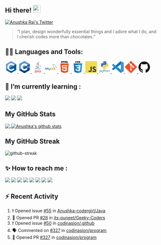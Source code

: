 ## Hi there! <img src="https://media.giphy.com/media/hvRJCLFzcasrR4ia7z/giphy.gif" width="25" height="25">
<p align="left">
<a href="https://twitter.com/AnushCodergirl" target="blank"><img src="https://img.shields.io/twitter/follow/AnushCodergirl?logo=twitter&style=for-the-badge" alt="Anushka Raj's Twitter" /></a>
</p>

<blockquote><q>I plan, design wonderfully essential things and I adore what I do, and I cherish codes more than chocolates.</q></blockquote>


## 👩‍💻  Languages and Tools:
<p align="left"> 
  <a href="https://www.cprogramming.com/" target="_blank" rel="noreferrer"> 
    <img src="https://raw.githubusercontent.com/devicons/devicon/master/icons/c/c-original.svg" alt="c" width="40" height="40"/>
  </a> 
  <a href="https://www.w3schools.com/cpp/" target="_blank" rel="noreferrer"> 
    <img src="https://raw.githubusercontent.com/devicons/devicon/master/icons/cplusplus/cplusplus-original.svg" alt="cplusplus" width="40" height="40"/> 
  </a> 
  <a href="https://www.java.com/en/" target="_blank" rel="noreferrer"> 
    <img src="https://raw.githubusercontent.com/devicons/devicon/master/icons/java/java-original-wordmark.svg" alt="java" width="40" height="40"/>
  </a> 
  <a href="https://www.mysql.com/" target="_blank" rel="noreferrer"> 
    <img src="https://raw.githubusercontent.com/devicons/devicon/master/icons/mysql/mysql-original-wordmark.svg" alt="mysql" width="40" height="40"/>
  </a> 
   <a href="https://www.w3.org/html/" target="_blank" rel="noreferrer"> 
     <img src="https://raw.githubusercontent.com/devicons/devicon/master/icons/html5/html5-original-wordmark.svg" alt="html5" width="40" height="40"/> </a>
  <a href="https://www.w3schools.com/css/" target="_blank" rel="noreferrer"> 
    <img src="https://raw.githubusercontent.com/devicons/devicon/master/icons/css3/css3-original-wordmark.svg" alt="css3" width="40" height="40"/> 
  </a> 
  <a href="https://www.javascript.com/" target="_blank" rel="noreferrer"> 
    <img src="https://raw.githubusercontent.com/devicons/devicon/master/icons/javascript/javascript-original.svg" alt="js" width="40" height="40"/>
  </a> 
  <a href="https://www.python.org/" target="_blank" rel="noreferrer"> 
    <img src="https://raw.githubusercontent.com/devicons/devicon/master/icons/python/python-original-wordmark.svg" alt="python" width="40" height="40"/>
  </a> 
  <a href="https://code.visualstudio.com/" target="_blank" rel="noreferrer"> 
    <img src="https://raw.githubusercontent.com/devicons/devicon/master/icons/vscode/vscode-original.svg" alt="vscode" width="40" height="40"/> 
  </a>
  <a href="https://git-scm.com/" target="_blank" rel="noreferrer"> 
    <img src="https://raw.githubusercontent.com/devicons/devicon/master/icons/git/git-original.svg" alt="git" width="40" height="40"/> 
  </a>
  <a href="https://github.com/" target="_blank" rel="noreferrer"> 
    <img src="https://raw.githubusercontent.com/devicons/devicon/master/icons/github/github-original.svg" alt="github" width="40" height="40"/> 
  </a>
</p>



## 🌱 I’m currently learning :

[<img src="https://img.icons8.com/color/48/000000/react-native.png"/>](https://reactjs.org/)
[<img src="https://img.icons8.com/color/48/000000/azure-1.png"/>](https://azure.microsoft.com/en-us/)
[<img src="https://img.icons8.com/color/48/000000/docker.png"/>](https://www.docker.com/)


## My GitHub Stats
<a href="https://github.com/Anushka-codergirl">
  <img align="center" src="https://github-readme-stats.vercel.app/api/top-langs/?username=Anushka-codergirl&theme=tokyonight&hide_langs_below=1" />
</a>
<a href="https://github.com/Anushka-codergirl">
 <img align="center" src="https://github-readme-stats.vercel.app/api?username=Anushka-codergirl&show_icons=true&theme=tokyonight&line_height=27" alt="Anushka's github stats"/>
</a>

## My GitHub Streak
![github-streak](https://github-readme-streak-stats.herokuapp.com/?user=Anushka-codergirl&theme=tokyonight)
 
## ✨ How to reach me : 

[<img src="https://img.icons8.com/bubbles/50/000000/gmail.png"/>](mailto:anushcodergirl@gmail.com)
[<img target="_blank" src="https://img.icons8.com/bubbles/50/000000/linkedin.png"/>](https://www.linkedin.com/in/Anushka-raj/) 
[<img target="_blank" src="https://img.icons8.com/bubbles/50/000000/github.png"/>](https://www.github.com/Anushka-codergirl/) 
[<img target="_blank" src="https://img.icons8.com/bubbles/50/undefined/twitter-circled.png"/>](https://www.twitter.com/AnushCodergirl/)
[<img target="_blank" src="https://img.icons8.com/bubbles/50/000000/facebook-new.png">](https://www.facebook.com/anush.codergirl/)
[<img target="_blank" src="https://img.icons8.com/bubbles/50/000000/instagram-new.png"/>](https://www.instagram.com/anush.codergirl/)
[<img target="_blank" src="https://img.icons8.com/bubbles/50/000000/discord-logo.png"/>](https://discord.com/users/anush.codergirl#8872)
[<img target="_blank" src="https://img.icons8.com/bubbles/50/000000/google-logo.png"/>](https://bit.ly/3o0wkSM)
 
## ⚡ Recent Activity
<!--START_SECTION:activity-->
1. ❗️ Opened issue [#55](https://github.com/Anushka-codergirl/Java/issues/55) in [Anushka-codergirl/Java](https://github.com/Anushka-codergirl/Java)
2. 💪 Opened PR [#28](https://github.com/its-puneet/Geeky-Coders/pull/28) in [its-puneet/Geeky-Coders](https://github.com/its-puneet/Geeky-Coders)
3. ❗️ Opened issue [#50](https://github.com/codinasion/.github/issues/50) in [codinasion/.github](https://github.com/codinasion/.github)
4. 🗣 Commented on [#327](https://github.com/codinasion/program/issues/327) in [codinasion/program](https://github.com/codinasion/program)
5. 💪 Opened PR [#327](https://github.com/codinasion/program/pull/327) in [codinasion/program](https://github.com/codinasion/program)
<!--END_SECTION:activity-->
 

